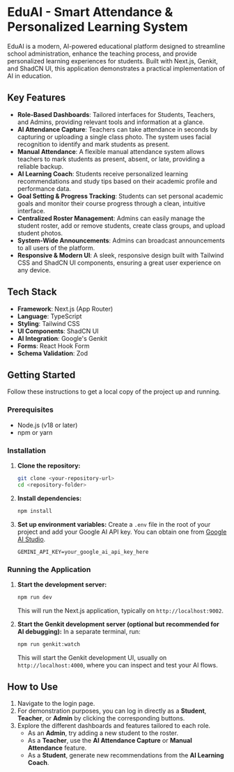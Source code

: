 # EduAI - Smart Attendance & Personalized Learning System

EduAI is a modern, AI-powered educational platform designed to streamline school administration, enhance the teaching process, and provide personalized learning experiences for students. Built with Next.js, Genkit, and ShadCN UI, this application demonstrates a practical implementation of AI in education.

## Key Features

- **Role-Based Dashboards**: Tailored interfaces for Students, Teachers, and Admins, providing relevant tools and information at a glance.
- **AI Attendance Capture**: Teachers can take attendance in seconds by capturing or uploading a single class photo. The system uses facial recognition to identify and mark students as present.
- **Manual Attendance**: A flexible manual attendance system allows teachers to mark students as present, absent, or late, providing a reliable backup.
- **AI Learning Coach**: Students receive personalized learning recommendations and study tips based on their academic profile and performance data.
- **Goal Setting & Progress Tracking**: Students can set personal academic goals and monitor their course progress through a clean, intuitive interface.
- **Centralized Roster Management**: Admins can easily manage the student roster, add or remove students, create class groups, and upload student photos.
- **System-Wide Announcements**: Admins can broadcast announcements to all users of the platform.
- **Responsive & Modern UI**: A sleek, responsive design built with Tailwind CSS and ShadCN UI components, ensuring a great user experience on any device.

## Tech Stack

- **Framework**: Next.js (App Router)
- **Language**: TypeScript
- **Styling**: Tailwind CSS
- **UI Components**: ShadCN UI
- **AI Integration**: Google's Genkit
- **Forms**: React Hook Form
- **Schema Validation**: Zod

## Getting Started

Follow these instructions to get a local copy of the project up and running.

### Prerequisites

- Node.js (v18 or later)
- npm or yarn

### Installation

1.  **Clone the repository:**
    ```sh
    git clone <your-repository-url>
    cd <repository-folder>
    ```

2.  **Install dependencies:**
    ```sh
    npm install
    ```

3.  **Set up environment variables:**
    Create a `.env` file in the root of your project and add your Google AI API key. You can obtain one from [Google AI Studio](https://aistudio.google.com/app/apikey).
    ```env
    GEMINI_API_KEY=your_google_ai_api_key_here
    ```

### Running the Application

1.  **Start the development server:**
    ```sh
    npm run dev
    ```
    This will run the Next.js application, typically on `http://localhost:9002`.

2.  **Start the Genkit development server (optional but recommended for AI debugging):**
    In a separate terminal, run:
    ```sh
    npm run genkit:watch
    ```
    This will start the Genkit development UI, usually on `http://localhost:4000`, where you can inspect and test your AI flows.

## How to Use

1.  Navigate to the login page.
2.  For demonstration purposes, you can log in directly as a **Student**, **Teacher**, or **Admin** by clicking the corresponding buttons.
3.  Explore the different dashboards and features tailored to each role.
    -   As an **Admin**, try adding a new student to the roster.
    -   As a **Teacher**, use the **AI Attendance Capture** or **Manual Attendance** feature.
    -   As a **Student**, generate new recommendations from the **AI Learning Coach**.
